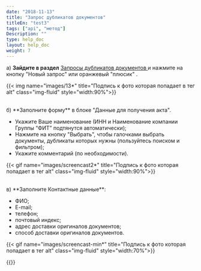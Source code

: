 ```yaml
---
date: "2018-11-13"
title: "Запрос дубликатов документов"
titleEn: "test3"
tags: ["api", "метод"]
Description: ""
type: help_doc
layout: help_doc
weight: 7
---
```



а) **Зайдите в раздел** <a href="https://my.fesco.com/archive/duplicate-documents-requests" target="_blank">Запросы дубликатов документов </a> и нажмите на кнопку "Новый запрос" или оранжевый "плюсик" .

{{< img name="images/13*" title="Подпись к фото которая попадает в тег alt" class="img-fluid" style="width:90%">}} 

<br/>
б) **Заполните форму** в блоке "Данные для получения акта".
<br/>

* Укажите Ваше наименование (ИНН и Наименование компании Группы “ФИТ” подтянутся автоматически);
* Нажмите на кнопку "Выбрать", чтобы галочками выбрать документы, дубликаты которых нужны (пользуйтесь поиском и фильтром);
* Укажите комментарий (по необходимости). 


{{< gif name="images/screencast2*" title="Подпись к фото которая попадает в тег alt" class="img-fluid" style="width:90%">}}

<br/>
в) **Заполните Контактные данные**:

* ФИО;
* E-mail;
* телефон;
* почтовый индекс; 
* адрес доставки оригиналов документов;
* способ доставки оригиналов документов.

{{< gif name="images/screencast-min*" title="Подпись к фото которая попадает в тег alt" class="img-fluid" style="width:70%">}}

{{<alert icon="clock-o" color="alert11-light" text="Среднее время обработки запроса на подготовку дубликатов закрывающих документов — 2 рабочих дня. Подготовленные документы в электронном виде будут доступны в разделе Электронный архив. Время доставки оригиналов зависит от способа доставки." close="false">}}


